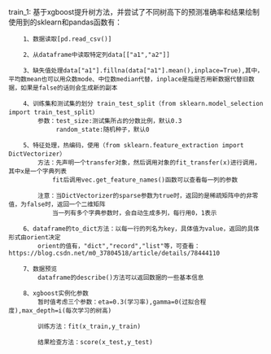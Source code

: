 train_1:
    基于xgboost提升树方法，并尝试了不同树高下的预测准确率和结果绘制
    使用到的sklearn和pandas函数有：

        1、数据读取[pd.read_csv()]

        2、从dataframe中读取特定列data[["a1","a2"]]

        3、缺失值处理data["a1"].fillna(data["a1"].mean(),inplace=True),其中，平均数mean也可以用众数mode、中位数median代替，inplace是指是否用新数据代替旧数据，如果是false的话则会生成新的副本

        4、训练集和测试集的划分 train_test_split（from sklearn.model_selection import train_test_split）
            参数：test_size:测试集所占的分数比例，默认0.3
                 random_state:随机种子，默认0
        
        5、特征处理，热编码，使用（from sklearn.feature_extraction import DictVectorizer）
            方法：先声明一个transfer对象，然后调用对象的fit_transfer(x)进行调用，其中x是一个字典列表
                fit后调用vec.get_feature_names()函数可以查看每一列的参数

            注意：当DictVectorizer的sparse参数为true时，返回的是稀疏矩阵中的非零值，为false时，返回一个二维矩阵
                当一列有多个字典参数时，会自动生成多列，每行用0，1表示
        
        6、dataframe的to_dict方法：以每一行的列名为key，具体值为value，返回的具体形式由orient决定
            orient的值有，"dict","record","list"等，可查看：https://blog.csdn.net/m0_37804518/article/details/78444110
        
        7、数据预览
            dataframe的describe()方法可以返回数据的一些基本信息
        
        8、xgboost实例化参数
            暂时值考虑三个参数：eta=0.3(学习率),gamma=0(过拟合程度),max_depth=i(每次学习的树高)

            训练方法：fit(x_train,y_train)

            结果检查方法：score(x_test,y_test)
        
        
